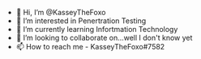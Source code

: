 - 👋 Hi, I’m @KasseyTheFoxo
- 👀 I’m interested in Penertration Testing
- 🌱 I’m currently learning Infortmation Technology
- 💞️ I’m looking to collaborate on...well I don't know yet
- 📫 How to reach me - KasseyTheFoxo#7582

<!---
KasseyTheFoxo/KasseyTheFoxo is a ✨ special ✨ repository because its `README.md` (this file) appears on your GitHub profile.
You can click the Preview link to take a look at your changes.
--->
